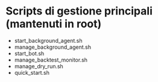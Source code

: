 # Scripts di gestione principali (mantenuti in root)
- start_background_agent.sh
- manage_background_agent.sh
- start_bot.sh
- manage_backtest_monitor.sh
- manage_dry_run.sh
- quick_start.sh
